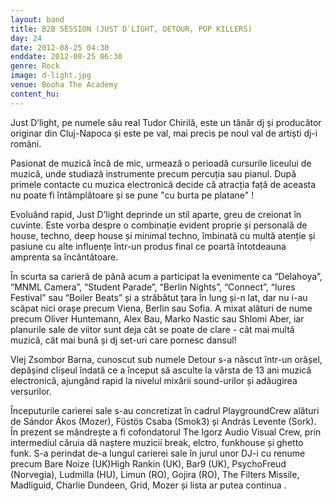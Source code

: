 ```yaml
---
layout: band
title: B2B SESSION (JUST D`LIGHT, DETOUR, POP KILLERS)
day: 24
date: 2012-08-25 04:30
enddate: 2012-08-25 06:30
genre: Rock
image: d-light.jpg
venue: Booha The Academy
content_hu: 
---
```


Just D’light, pe numele său real Tudor Chirilă, este un tânăr dj și producător originar din Cluj-Napoca și este pe val, mai precis pe noul val de artiști dj-i români.

Pasionat de muzică încă de mic, urmează o perioadă cursurile liceului de muzică, unde studiază instrumente precum percuția sau pianul. După primele contacte cu muzica electronică decide că atracția față de aceasta nu poate fi întâmplătoare și se pune "cu burta pe platane" ! 

Evoluând rapid, Just D’light deprinde un stil aparte, greu de creionat în cuvinte. Este vorba despre o combinație evident proprie și personală de house, techno, deep house și  minimal techno, îmbinată cu multă atenție și pasiune cu alte influențe într-un produs final ce poartă întotdeauna amprenta sa încântătoare.  

În scurta sa carieră de până acum a participat la evenimente ca “Delahoya”, “MNML Camera”, “Student Parade”, “Berlin Nights”, “Connect”, “Iures Festival” sau “Boiler Beats” și a străbătut țara în lung și-n lat, dar nu i-au scăpat nici orașe precum Viena, Berlin sau Sofia. A mixat alături de nume precum Oliver Huntemann, Alex Bau, Marko Nastic sau Shlomi Aber, iar planurile sale de viitor sunt deja cât se poate de clare - cât mai multă muzică, cât mai bună și dj set-uri care pornesc dansul!

Vlej Zsombor Barna, cunoscut sub numele Detour s-a născut într-un orășel, depășind clișeul îndată ce a început să asculte la vârsta de 13 ani muzică electronică, ajungând rapid la nivelul mixării sound-urilor și adăugirea versurilor. 

Începuturile carierei sale s-au concretizat în cadrul PlaygroundCrew alături de Sándor Ákos (Mozer), Füstös Csaba (Smok3) și András Levente (Sork). În prezent se mândrește a fi cofondatorul The Igorz Audio Visual Crew, prin intermediul căruia dă naștere muzicii break, elctro, funkhouse și ghetto funk. S-a perindat de-a lungul carierei sale în jurul unor DJ-i cu renume precum Bare Noize (UK)High Rankin (UK), Bar9 (UK), PsychoFreud (Norvegia), Ludmilla (HU), Limun (RO), Gojira (RO), The Filters Missile, Madliguid, Charlie Dundeen, Grid, Mozer și lista ar putea continua .